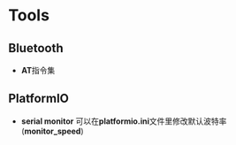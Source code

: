 # Tools

## Bluetooth

* **AT**指令集

## PlatformIO

* **serial monitor**
可以在**platformio.ini**文件里修改默认波特率(**monitor_speed**)
